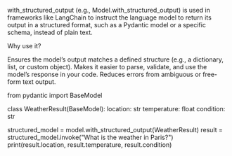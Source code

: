 
with_structured_output (e.g., Model.with_structured_output) is used in frameworks like LangChain to instruct the language model to return its output in a structured format, such as a Pydantic model or a specific schema, instead of plain text.

Why use it?

Ensures the model’s output matches a defined structure (e.g., a dictionary, list, or custom object).
Makes it easier to parse, validate, and use the model’s response in your code.
Reduces errors from ambiguous or free-form text output.

from pydantic import BaseModel

class WeatherResult(BaseModel):
    location: str
    temperature: float
    condition: str

structured_model = model.with_structured_output(WeatherResult)
result = structured_model.invoke("What is the weather in Paris?")
print(result.location, result.temperature, result.condition)


